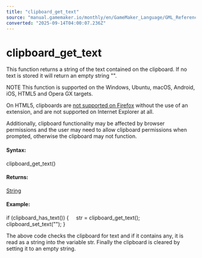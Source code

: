```yaml
---
title: "clipboard_get_text"
source: "manual.gamemaker.io/monthly/en/GameMaker_Language/GML_Reference/Strings/clipboard_get_text.htm"
converted: "2025-09-14T04:00:07.236Z"
---
```


# clipboard\_get\_text

This function returns a string of the text contained on the clipboard. If no text is stored it will return an empty string "".

NOTE This function is supported on the Windows, Ubuntu, macOS, Android, iOS, HTML5 and Opera GX targets.

On HTML5, clipboards are [not supported on Firefox](https://developer.mozilla.org/en-US/docs/Web/API/Clipboard#browser_compatibility) without the use of an extension, and are not supported on Internet Explorer at all.

Additionally, clipboard functionality may be affected by browser permissions and the user may need to allow clipboard permissions when prompted, otherwise the clipboard may not function.

#### Syntax:

clipboard\_get\_text()

#### Returns:

[String](../../../../../../GameMaker_Language/GML_Overview/Data_Types.md)

#### Example:

if (clipboard\_has\_text())
{
    str = clipboard\_get\_text();
    clipboard\_set\_text("");
}

The above code checks the clipboard for text and if it contains any, it is read as a string into the variable str. Finally the clipboard is cleared by setting it to an empty string.